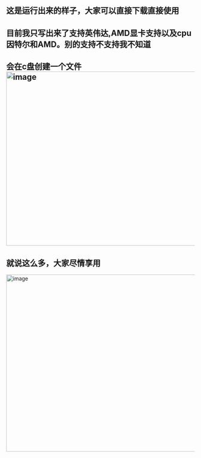 
这是运行出来的样子，大家可以直接下载直接使用
--
目前我只写出来了支持英伟达,AMD显卡支持以及cpu因特尔和AMD。别的支持不支持我不知道
--
会在c盘创建一个文件
<img width="1263" height="464" alt="image" src="https://github.com/user-attachments/assets/f103d2a1-99c7-479c-ad0d-301fe4b26ba7" />
--
就说这么多，大家尽情享用
--
<img width="659" height="472" alt="image" src="https://github.com/user-attachments/assets/cb67b7d4-6fdd-4569-a383-c94cc1ad5dc0" />

